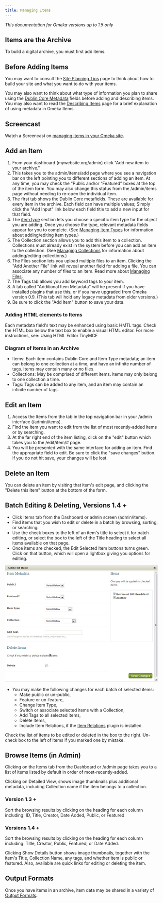 ```yaml
---
title: Managing Items
---
```

*This documentation for Omeka versions up to 1.5 only*

Items are the Archive
----------------------------------------------------------------
To build a digital archive, you must first add items.

Before Adding Items 
----------------------------------------------------------------

You may want to consult the [Site Planning Tips](../Site_Planning_Tipes.md) page to think about how to build your site and what you want to do with your items.

You may also want to think about what type of information you plan to share using the [Dublin Core Metadata](http://dublincore.org/documents/usageguide/) fields before adding and describing items. You may also want to read the [Describing Items](../Describing_Items.md) page for a brief explanation of using metadata in Omeka Items.

Screencast 
-------------------------------------------------------------

Watch a Screencast on [managing items in your Omeka site](../1x_documentation/1x_Screencasts/ManagingItems1.0.mov).

Add an Item 
---------------------------------------------------------------

1.  From your dashboard (mywebsite.org/admin) click "Add new item to your archive."
2.  This takes you to the admin/items/add page where you see a     navigation bar on the left pointing you to different sections of adding an item. At any time, you may check the “Public and/or “Featured” boxes at the top of the item form. You may also change this status from the /admin/items page without needing to re-open the individual item.
3.  The first tab shows the Dublin Core metafields. These are available for every item in the archive. Each field can have multiple values; Simply click the "Add Input" link below each field title to add a new input for that field.
4.  The [item type](../1x_documentation/Managing_Item_Types_v1.md) section lets you     choose a specific item type for the object you are adding. Once you choose the type, relevant metadata fields appear for you     to complete. (See [Managing Item Types](../1x_documentation/Managing_Item_Types_v1.md) for information about adding/editing item types.) 
5. The Collection section allows you to add this item to a collection. Collections must already exist in the system before you can add an item to the collection. (See [Managing Collections](../1x_documentation/Managing_Collections_v1.md) for information about adding/editing collections.)
6.  The Files section lets you upload multiple files to an item. Clicking the "Add Another File" link will reveal another field for adding a file. You can associate any number of files to an item. Read more about [Managing Files](../1x_documentation/Managing_Files_v1.md).
7.  The Tags tab allows you add keyword tags to your item.
8.  A tab called "Additional Item Metadata" will be present if you have installed plugins that use this, or if you have upgraded from Omeka version 0.9. (This tab will hold any legacy metadata from older versions.)
9.  Be sure to click the "Add Item" button to save your data.

### Adding HTML elements to Items

Each metadata field's text may be enhanced using basic HMTL tags. Check the HTML box below the text box to enable a visual HTML editor. For more instructions, see: Using HTML Editor TinyMCE

### Diagram of Items in an Archive
-   Items: Each item contains Dublin Core and Item Type metadata; an item can belong to one collection at a time, and have an infinite number of tags. Items may contain many or no files.
-   Collections: May be comprised of different items. Items may only
    belong to one collection a time.
-   Tags: Tags can be added to any item, and an item may contain an
    infinite number of tags.

Edit an Item 
-----------------------------------------------------------------

1.  Access the Items from the tab in the top navigation bar in your /admin interface (/admin/items).
2.  Find the item you want to edit from the list of most recently-added items or by searching.
3.  At the far right end of the item listing, click on the "edit" button which takes you to the /edit/item/\# page.
4.  You will be presented with the same interface for adding an item. Find the appropriate field to edit. Be sure to click the "save changes" button. If you do not hit save, your changes will be lost.

Delete an Item 
---------------------------------------------------------------

You can delete an item by visiting that item's edit page, and clicking the "Delete this Item" button at the bottom of the form.

Batch Editing & Deleting, Versions 1.4 + 
---------------------------------------------------------------

-   Click Items tab from the Dashboard or admin screen (admin/items).
-   Find items that you wish to edit or delete in a batch by browsing, sorting, or searching.
-   Use the check boxes to the left of an item's title to select it for batch editing, or select the box to the left of the Title heading to select all items available on that page.
-   Once items are checked, the Edit Selected Item buttons turns green. Click on that button, which will open a lightbox giving you options for editing.

![Batch edit screencap](../1x_documentation/1xdocs_images/Batch_editscreen1_4.jpg)

-   You may make the following changes for each batch of selected items:
    -   Make public or un-public,
    -   Feature or un-feature,
    -   Change Item Type,
    -   Switch or associate selected items with a Collection,
    -   Add Tags to all selected items,
    -   Delete Items,
    -   Include Item Relations, if the [Item Relations](../1x_documentation/Plugins_1x/ItemRelations.md) plugin is installed.

Check the list of items to be edited or deleted in the box to the right. Un-check box to the left of items if you marked one by mistake.

Browse Items (in Admin)
---------------------------------------------------------------

Clicking on the Items tab from the Dashboard or /admin page takes you to a list of items listed by default in order of most-recently-added.

Clicking on Detailed View, shows image thumbnails plus additional metadata, including Collection name if the item belongs to a collection.

### Version 1.3 +

Sort the browsing results by clicking on the heading for each column including: ID, Title, Creator, Date Added, Public, or Featured.

### Versions 1.4 + 

Sort the browsing results by clicking on the heading for each column including: Title, Creator, Public, Featured, or Date Added.

Clicking Show Details button shows image thumbnails, together with the item's Title, Collection Name, any tags, and whether item is public or featured. Also, available are quick links for editing or deleting the item.

Output Formats 
----------------------------------------------------------------

Once you have items in an archive, item data may be shared in a variety of [Output Formats](../1x_documentation/Output_Formats.md).
